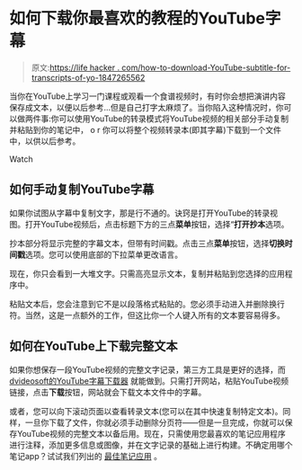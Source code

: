 # 如何下载你最喜欢的教程的YouTube字幕

> 原文:[https://life hacker . com/how-to-download-YouTube-subtitle-for-transcripts-of-yo-1847265562](https://lifehacker.com/how-to-download-youtube-subtitles-for-transcripts-of-yo-1847265562)

当你在YouTube上学习一门课程或观看一个食谱视频时，有时你会想把演讲内容保存成文本，以便以后参考...但是自己打字太麻烦了。当你陷入这种情况时，你可以做两件事:你可以使用YouTube的转录模式将YouTube视频的相关部分手动复制并粘贴到你的笔记中， o r 你可以将整个视频转录本(即其字幕)下载到一个文件中，以供以后参考。

Watch

## 如何手动复制YouTube字幕

如果你试图从字幕中复制文字，那是行不通的。诀窍是打开YouTube的转录视图。打开YouTube视频后，点击标题下方的三点**菜单**按钮，选择“**打开抄本**选项。

抄本部分将显示完整的字幕文本，但带有时间戳。点击三点**菜单**按钮，选择**切换时间戳**选项。您可以使用底部的下拉菜单更改语言。

现在，你只会看到一大堆文字。只需高亮显示文本，复制并粘贴到您选择的应用程序中。

粘贴文本后，您会注意到它不是以段落格式粘贴的。您必须手动进入并删除换行符。当然，这是一点额外的工作，但这比你一个人键入所有的文本要容易得多。

## 如何在YouTube上下载完整文本

如果你想保存一段YouTube视频的完整文字记录，第三方工具是更好的选择，而[dvideosoft的YouTube字幕下载器](https://www.dvdvideosoft.com/online-youtube-subtitles-download) 就能做到。只需打开网站，粘贴YouTube视频链接，点击**下载**按钮，网站就会下载文本文件中的字幕。

或者，您可以向下滚动页面以查看转录文本(您可以在其中快速复制特定文本)。同样，一旦你下载了文件，你就必须手动删除分页符——但是一旦完成，你就可以保存YouTube视频的完整文本以备后用。现在，只需使用您最喜欢的笔记应用程序进行注释，添加更多信息或图像，并在文字记录的基础上进行构建。不确定用哪个笔记app？试试我们列出的 [最佳笔记应用](https://lifehacker.com/the-best-note-taking-apps-1837842880) 。